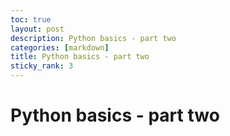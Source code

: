 ```yaml
---
toc: true
layout: post
description: Python basics - part two
categories: [markdown]
title: Python basics - part two
sticky_rank: 3
---
```


# Python basics - part two
